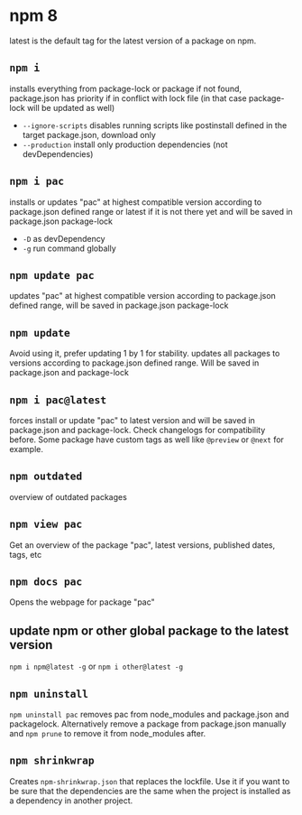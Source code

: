 # npm 8

latest is the default tag for the latest version of a package on npm.

## `npm i`

installs everything from package-lock or package if not found, package.json has priority if in conflict with lock file (in that case package-lock will be updated as well)

 - `--ignore-scripts` disables running scripts like postinstall defined in the target package.json, download only
 - `--production` install only production dependencies (not devDependencies)


## `npm i pac`

installs or updates "pac" at highest compatible version according to package.json defined range or latest if it is not there yet and will be saved in package.json package-lock

 - `-D` as devDependency
 - `-g` run command globally

## `npm update pac`

updates "pac" at highest compatible version according to package.json defined range, will be saved in package.json package-lock

## `npm update`

Avoid using it, prefer updating 1 by 1 for stability.
updates all packages to versions according to package.json defined range. Will be saved in package.json and package-lock

## `npm i pac@latest`

forces install or update "pac" to latest version and will be saved in package.json and package-lock. Check changelogs for compatibility before. Some package have custom tags as well like `@preview` or `@next` for example.

## `npm outdated`

overview of outdated packages

## `npm view pac`

Get an overview of the package "pac", latest versions, published dates, tags, etc

## `npm docs pac`

Opens the webpage for package "pac"

## update npm or other global package to the latest version

`npm i npm@latest -g` or `npm i other@latest -g`

## `npm uninstall`

`npm uninstall pac` removes pac from node_modules and package.json and packagelock. Alternatively remove a package from package.json manually and `npm prune` to remove it from node_modules after.

## `npm shrinkwrap`

Creates `npm-shrinkwrap.json` that replaces the lockfile. Use it if you want to be sure that the dependencies are the same when the project is installed as a dependency in another project.
